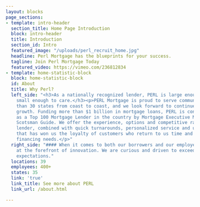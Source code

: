 ```yaml
---
layout: blocks
page_sections:
- template: intro-header
  section_title: Home Page Introduction
  block: intro-header
  title: Introduction
  section_id: Intro
  featured_image: "/uploads/perl_recruit_home.jpg"
  headline: Perl Mortgage has the blueprints for your success.
  tagline: Join Perl Mortgage Today
  featured_video: https://vimeo.com/236812834
- template: home-statistic-block
  block: home-statistic-block
  id: About
  title: Why Perl?
  left_side: "<h3>As a nationally recognized lender, PERL is large enough to serve,
    small enough to care.</h3><p>PERL Mortgage is proud to serve communities in more
    than 30 states from coast to coast, and we look forward to continued national
    growth. Funding more than $1 billion in mortgage loans, PERL is consistently ranked
    as a Top 100 Mortgage Lender in the country by Mortgage Executive Magazine and
    Scotsman Guide. We offer the experience, options and competitive rates of a large
    lender, combined with quick turnarounds, personalized service and unmatched integrity
    that has won us the loyalty of customers who return to us time and again for their
    financing needs.</p>"
  right_side: "#### When it comes to both our borrowers and our employees, we are
    at the forefront of innovation. We are curious and driven to exceed our borrowers’
    expectations."
  locations: 39
  employees: 400+
  states: 35
  link: 'true'
  link_title: See more about PERL
  link_url: /about.html

---
```

